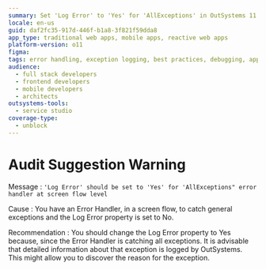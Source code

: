 ```yaml
---
summary: Set 'Log Error' to 'Yes' for 'AllExceptions' in OutSystems 11 (O11) to improve error logging.
locale: en-us
guid: daf2fc35-917d-446f-b1a8-3f821f59dda8
app_type: traditional web apps, mobile apps, reactive web apps
platform-version: o11
figma:
tags: error handling, exception logging, best practices, debugging, application monitoring
audience:
  - full stack developers
  - frontend developers
  - mobile developers
  - architects
outsystems-tools:
  - service studio
coverage-type:
  - unblock
---
```


# Audit Suggestion Warning

Message
:   `'Log Error' should be set to 'Yes' for 'AllExceptions" error handler at screen flow level`

Cause
:   You have an Error Handler, in a screen flow, to catch general exceptions and the Log Error property is set to No.

Recommendation
:   You should change the Log Error property to Yes because, since the Error Handler is catching all exceptions. It is advisable that detailed information about that exception is logged by OutSystems. This might allow you to discover the reason for the exception.
